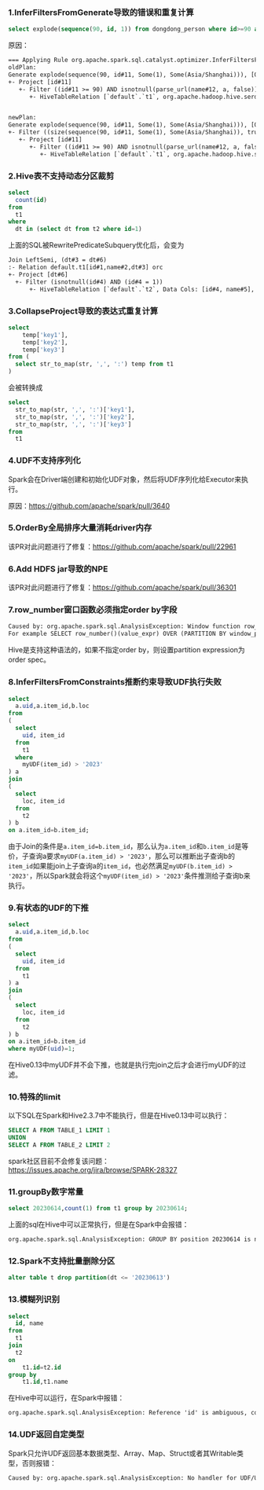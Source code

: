 ### 1.InferFiltersFromGenerate导致的错误和重复计算

```sql
select explode(sequence(90, id, 1)) from dongdong_person where id>=90 and parse_url(name, 'a') is not null
```

原因：

```tex
=== Applying Rule org.apache.spark.sql.catalyst.optimizer.InferFiltersFromGenerate ===
oldPlan:
Generate explode(sequence(90, id#11, Some(1), Some(Asia/Shanghai))), [0], false, [col#13]
+- Project [id#11]
   +- Filter ((id#11 >= 90) AND isnotnull(parse_url(name#12, a, false)))
      +- HiveTableRelation [`default`.`t1`, org.apache.hadoop.hive.serde2.lazy.LazySimpleSerDe, Data Cols: [id#11, name#12], Partition Cols: []]


newPlan:
Generate explode(sequence(90, id#11, Some(1), Some(Asia/Shanghai))), [0], false, [col#13]
+- Filter ((size(sequence(90, id#11, Some(1), Some(Asia/Shanghai)), true) > 0) AND isnotnull(sequence(90, id#11, Some(1), Some(Asia/Shanghai))))
   +- Project [id#11]
      +- Filter ((id#11 >= 90) AND isnotnull(parse_url(name#12, a, false)))
         +- HiveTableRelation [`default`.`t1`, org.apache.hadoop.hive.serde2.lazy.LazySimpleSerDe, Data Cols: [id#11, name#12], Partition Cols: []]
```



### 2.Hive表不支持动态分区裁剪

```sql
select 
  count(id) 
from 
  t1 
where 
  dt in (select dt from t2 where id=1)
```

上面的SQL被RewritePredicateSubquery优化后，会变为

```tex
Join LeftSemi, (dt#3 = dt#6)
:- Relation default.t1[id#1,name#2,dt#3] orc
+- Project [dt#6]
  +- Filter (isnotnull(id#4) AND (id#4 = 1))
      +- HiveTableRelation [`default`.`t2`, Data Cols: [id#4, name#5], Partition Cols: [dt#6]]
```



### 3.CollapseProject导致的表达式重复计算

```sql
select 
	temp['key1'],
	temp['key2'],
	temp['key3']
from (
  select str_to_map(str, ',', ':') temp from t1
)
```

会被转换成

```sql
select 
  str_to_map(str, ',', ':')['key1'],
  str_to_map(str, ',', ':')['key2'],
  str_to_map(str, ',', ':')['key3']
from 
  t1
```



### 4.UDF不支持序列化

Spark会在Driver端创建和初始化UDF对象，然后将UDF序列化给Executor来执行。

原因：https://github.com/apache/spark/pull/3640



### 5.OrderBy全局排序大量消耗driver内存

该PR对此问题进行了修复：https://github.com/apache/spark/pull/22961



### 6.Add HDFS jar导致的NPE

该PR对此问题进行了修复：https://github.com/apache/spark/pull/36301



### 7.row_number窗口函数必须指定order by字段

```tex
Caused by: org.apache.spark.sql.AnalysisException: Window function row_number() requires window to be ordered, please add ORDER BY clause. 
For example SELECT row_number()(value_expr) OVER (PARTITION BY window_partition ORDER BY window_ordering) from table;
```

Hive是支持这种语法的，如果不指定order by，则设置partition expression为order spec。



### 8.InferFiltersFromConstraints推断约束导致UDF执行失败

```sql
select 
  a.uid,a.item_id,b.loc
from
(
  select 
    uid, item_id
  from 
    t1
  where
    myUDF(item_id) > '2023'
) a
join
(
  select 
    loc, item_id
  from 
    t2
) b
on a.item_id=b.item_id;
```

由于Join的条件是`a.item_id=b.item_id`，那么认为`a.item_id`和`b.item_id`是等价，子查询a要求`myUDF(a.item_id) > '2023'`，那么可以推断出子查询b的`item_id`如果能join上子查询a的`item_id`，也必然满足`myUDF(b.item_id) > '2023'`，所以Spark就会将这个`myUDF(item_id) > '2023'`条件推测给子查询b来执行。



### 9.有状态的UDF的下推

```sql
select 
  a.uid,a.item_id,b.loc
from
(
  select 
    uid, item_id
  from 
    t1
) a
join
(
  select 
    loc, item_id
  from 
    t2
) b
on a.item_id=b.item_id
where myUDF(uid)=1;
```

在Hive0.13中myUDF并不会下推，也就是执行完join之后才会进行myUDF的过滤。



### 10.特殊的limit

以下SQL在Spark和Hive2.3.7中不能执行，但是在Hive0.13中可以执行：

```sql
SELECT A FROM TABLE_1 LIMIT 1
UNION 
SELECT A FROM TABLE_2 LIMIT 2
```

spark社区目前不会修复该问题：https://issues.apache.org/jira/browse/SPARK-28327



### 11.groupBy数字常量

```sql
select 20230614,count(1) from t1 group by 20230614;
```

上面的sql在Hive中可以正常执行，但是在Spark中会报错：

```tex
org.apache.spark.sql.AnalysisException: GROUP BY position 20230614 is not in select list
```



### 12.Spark不支持批量删除分区

```sql
alter table t drop partition(dt <= '20230613')
```



### 13.模糊列识别

```sql
select 
  id, name 
from 
  t1 
join 
  t2 
on 
	t1.id=t2.id 
group by 
	t1.id,t1.name
```

在Hive中可以运行，在Spark中报错：

```tex
org.apache.spark.sql.AnalysisException: Reference 'id' is ambiguous, could be: t1.id, t2.id.;
```



### 14.UDF返回自定类型

Spark只允许UDF返回基本数据类型、Array、Map、Struct或者其Writable类型，否则报错：

```tex
Caused by: org.apache.spark.sql.AnalysisException: No handler for UDF/UDAF/UDTF '${udf类名}': org.apache.spark.sql.AnalysisException: Unsupported java type class ${udf返回值类名};
```












